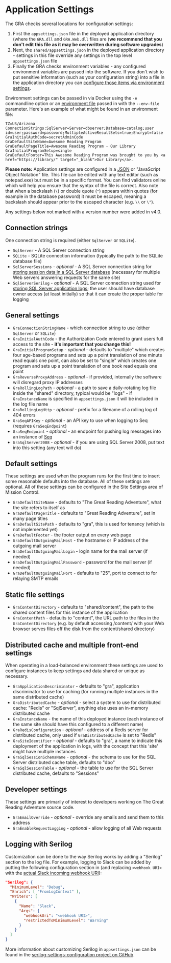 # Application Settings

The GRA checks several locations for configuration settings:

1. First the `appsettings.json` file in the deployed application directory (where the `GRA.dll` and `GRA.Web.dll` files are (**we recommend that you don't edit this file as it may be overwritten during software upgrades**)
2. Next, the `shared/appsettings.json` in the deployed application directory - settings in this file override any settings in the top level `appsettings.json` file
3. Finally the GRA checks environment variables - any configured environment variables are passed into the software. If you don't wish to put sensitive information (such as your configuration string) into a file in the application directory you can [configure those items via environment settings](https://docs.microsoft.com/en-us/aspnet/core/fundamentals/configuration/#environment-variables-configuration-provider).

Environment settings can be passed in via Docker using the `-e` commandline option or an [environment file](https://docs.docker.com/engine/reference/commandline/run/#set-environment-variables--e---env---env-file) passed in with the `--env-file` parameter. Here's an example of what might be found in an environment file:

```
TZ=US/Arizona
ConnectionStrings:SqlServer=Server=dbserver;Database=catalog;user id=user;password=password;MultipleActiveResultSets=true;Encrypt=false
GraInitialAuthCode=secretAdminCode
GraDefaultSiteName=Awesome Reading Program
GraDefaultPageTitle=Awesome Reading Program - Our Library
GraInitialProgramSetup=single
GraDefaultFooter=This Awesome Reading Program was brought to you by <a href="https://library/" target="_blank">Our Library</a>.
```

**Please note:** Application settings are configured in a [JSON](https://json.org/example.html) or "JavaScript Object Notation" file. This file can be edited with any text editor (such as notepad.exe) but must be in a specific format. You can find validators online which will help you ensure that the syntax of the file is correct. Also note that when a backslash (`\`) or double quote (`"`) appears within quotes (for example in the database password) it must be escaped, meaning a backslash should appear prior to the escaped character (e.g. `\\` or `\"`).

Any settings below not marked with a version number were added in v4.0.

## Connection strings

One connection string is required (either `SqlServer` or `SQLite`).

- `SqlServer` - A SQL Server connection string
- `SQLite` - SQLite connection information (typically the path to the SQLite database file)
- `SqlServerSessions` - _optional_ - A SQL Server connection string for [storing session data in a SQL Server database](https://docs.microsoft.com/en-us/aspnet/core/performance/caching/distributed#using-a-sql-server-distributed-cache) (necessary for multiple Web servers answering requests for the same site)
- `SqlServerSerilog` - _optional_ - A SQL Server connection string used for [storing SQL Server application logs](https://github.com/serilog/serilog-sinks-mssqlserver); the user should have database owner access (at least initially) so that it can create the proper table for logging

## General settings

- `GraConnectionStringName` - which connection string to use (either `SqlServer` or `SQLite`)
- `GraInitialAuthCode` - the Authorization Code entered to grant users full access to the site - **it's important that you change this!**
- `GraInitialProgramSetup` - _optional_ - defaults to "multiple" which creates four age-based programs and sets up a point translation of one minute read equals one point, can also be set to "single" which creates one program and sets up a point translation of one book read equals one point
- `GraReverseProxyAddress` - _optional_ - if provided, internally the software will disregard proxy IP addresses
- `GraRollingLogPath` - _optional_ - a path to save a daily-rotating log file inside the "shared" directory, typical would be "logs" - if `GraInstanceName` is specified in `appsettings.json` it will be included in the log file name
- `GraRollingLogHttp` - _optional_ - prefix for a filename of a rolling log of 404 errors
- `GraSeqAPIKey` - _optional_ - an API key to use when logging to Seq (requires `GraSeqEndpoint`)
- `GraSeqEndpoint` - _optional_ - an endpoint for pushing log messages into an instance of [Seq](https://datalust.co/seq)
- `GraSqlServer2008` - _optional_ - if you are using SQL Server 2008, put text into this setting (any text will do)

## Default settings

These settings are used when the program runs for the first time to insert some reasonable defaults into the database. All of these settings are optional. All of these settings can be configured in the Site Settings area of Mission Control.

- `GraDefaultSiteName` - defaults to "The Great Reading Adventure", what the site refers to itself as
- `GraDefaultPageTitle` - defaults to "Great Reading Adventure", set in many page titles
- `GraDefaultSitePath` - defaults to "gra", this is used for tenancy (which is not implemented yet)
- `GraDefaultFooter` - the footer output on every web page
- `GraDefaultOutgoingMailHost` - the hostname or IP address of the outgoing mail server
- `GraDefaultOutgoingMailLogin` - login name for the mail server (if needed)
- `GraDefaultOutgoingMailPassword` - password for the mail server (if needed)
- `GraDefaultOutgoingMailPort` - defaults to "25", port to connect to for relaying SMTP emails

## Static file settings

- `GraContentDirectory` - defaults to "shared/content", the path to the shared content files for this instance of the application
- `GraContentPath` - defaults to "content", the URL path to the files in the `GraContentDirectory` (e.g. by default accessing /content/ with your Web browser serves files off the disk from the content/shared directory)

## Distributed cache and multiple front-end settings

When operating in a load-balanced environment these settings are used to configure instances to keep settings and data shared or unique as necessary.

- `GraApplicationDescriminator` - defaults to "gra", application discriminator to use for caching (for running multiple instances in the same distributed cache)
- `GraDistributedCache` - _optional_ - select a system to use for distributed cache: "Redis" or "SqlServer", anything else uses an in-memory distributed cache
- `GraInstanceName` - the name of this deployed instance (each instance of the same site should have this configured to a different name)
- `GraRedisConfiguration` - _optional_ - address of a Redis server for distributed cache, only used if `GraDistributedCache` is set to "Redis"
- `GraSiteIdentifier` - _optional_ - defaults to "gra", a name to indicate this deployment of the application in logs, with the concept that this 'site' might have multiple instances
- `GraSqlSessionSchemaName` - _optional_ - the schema to use for the SQL Server distributed cache table, defaults to "dbo"
- `GraSqlSessionTable` - _optional_ - the table to use for the SQL Server distributed cache, defaults to "Sessions"

## Developer settings

These settings are primarily of interest to developers working on The Great Reading Adventure source code.

- `GraEmailOverride` - _optional_ - override any emails and send them to this address
- `GraEnableRequestLogging` - _optional_ - allow logging of all Web requests

## Logging with Serilog

Customization can be done to the way Serilog works by adding a "Serilog" section to the log file. For example, logging to Slack can be added by putting the following configuration section in (and replacing `<webhook URI>` with the [actual Slack incoming webhook URI](https://my.slack.com/services/new/incoming-webhook/)):

```json
"Serilog": {
  "MinimumLevel": "Debug",
  "Enrich": [ "FromLogContext" ],
  "WriteTo": [
    {
      "Name": "Slack",
      "Args": {
        "webhookUri": "<webhook URI>",
        "restrictedToMinimumLevel": "Warning"
      }
    }
  ]
}
```

More information about customizing Serilog in `appsettings.json` can be found in the [serilog-settings-configuration project on GitHub](https://github.com/serilog/serilog-settings-configuration).
